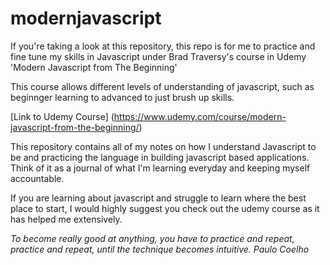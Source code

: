 # modernjavascript

If you're taking a look at this repository, this repo is for me to practice and fine tune my skills in Javascript under Brad Traversy's course in Udemy 'Modern Javascript from The Beginning'

This course allows different levels of understanding of javascript, such as beginnger learning to advanced to just brush up skills. 

[Link to Udemy Course] (https://www.udemy.com/course/modern-javascript-from-the-beginning/)

This repository contains all of my notes on how I understand Javascript to be and practicing the language in building javascript based applications. Think of it as a journal of what I'm learning everyday and keeping myself accountable. 

If you are learning about javascript and struggle to learn where the best place to start, I would highly suggest you check out the udemy course as it has helped me extensively.



*To become really good at anything, you have to practice and repeat, practice and repeat, until the technique becomes intuitive. Paulo Coelho*